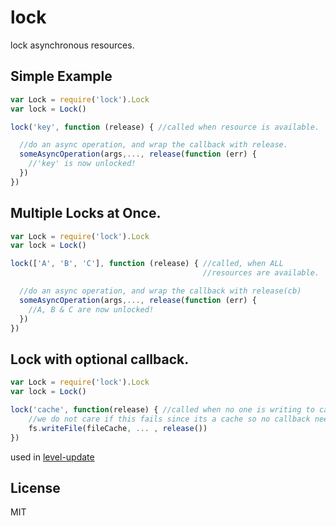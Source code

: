 # lock

lock asynchronous resources.

## Simple Example

``` js
var Lock = require('lock').Lock
var lock = Lock()

lock('key', function (release) { //called when resource is available.

  //do an async operation, and wrap the callback with release.
  someAsyncOperation(args,..., release(function (err) {
    //'key' is now unlocked!
  })
})
```

## Multiple Locks at Once.

``` js
var Lock = require('lock').Lock
var lock = Lock()

lock(['A', 'B', 'C'], function (release) { //called, when ALL
                                           //resources are available.

  //do an async operation, and wrap the callback with release(cb)
  someAsyncOperation(args,..., release(function (err) {
    //A, B & C are now unlocked!
  })
})
```

## Lock with optional callback.

``` js
var Lock = require('lock').Lock
var lock = Lock()

lock('cache', function(release) { //called when no one is writing to cache
	//we do not care if this fails since its a cache so no callback needed
	fs.writeFile(fileCache, ... , release())
})
```

used in [level-update](https://github.com/dominictarr/level-update)

## License

MIT

